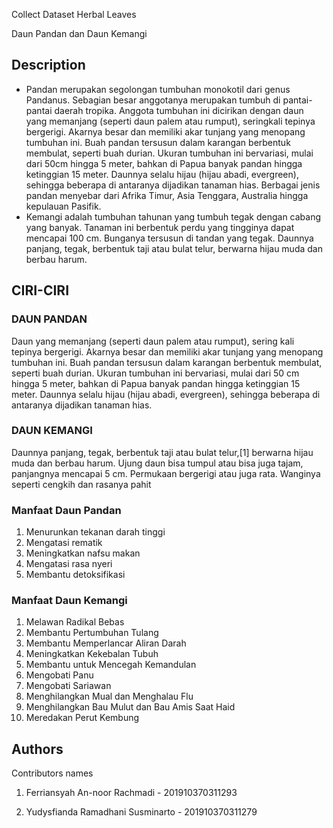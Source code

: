 Collect Dataset Herbal Leaves

Daun Pandan dan Daun Kemangi

## Description
- Pandan merupakan segolongan tumbuhan monokotil dari genus Pandanus. Sebagian besar anggotanya merupakan tumbuh di pantai-pantai daerah tropika. Anggota tumbuhan ini dicirikan dengan daun yang memanjang (seperti daun palem atau rumput), seringkali tepinya bergerigi. Akarnya besar dan memiliki akar tunjang yang menopang tumbuhan ini. Buah pandan tersusun dalam karangan berbentuk membulat, seperti buah durian. Ukuran tumbuhan ini bervariasi, mulai dari 50cm hingga 5 meter, bahkan di Papua banyak pandan hingga ketinggian 15 meter. Daunnya selalu hijau (hijau abadi, evergreen), sehingga beberapa di antaranya dijadikan tanaman hias. Berbagai jenis pandan menyebar dari Afrika Timur, Asia Tenggara, Australia hingga kepulauan Pasifik.
- Kemangi adalah tumbuhan tahunan yang tumbuh tegak dengan cabang yang banyak. Tanaman ini berbentuk perdu yang tingginya dapat mencapai 100 cm. Bunganya tersusun di tandan yang tegak. Daunnya panjang, tegak, berbentuk taji atau bulat telur, berwarna hijau muda dan berbau harum.

## CIRI-CIRI 

### DAUN PANDAN

Daun yang memanjang (seperti daun palem atau rumput), sering kali tepinya bergerigi. Akarnya besar dan memiliki akar tunjang yang menopang tumbuhan ini. Buah pandan tersusun dalam karangan berbentuk membulat, seperti buah durian. Ukuran tumbuhan ini bervariasi, mulai dari 50 cm hingga 5 meter, bahkan di Papua banyak pandan hingga ketinggian 15 meter. Daunnya selalu hijau (hijau abadi, evergreen), sehingga beberapa di antaranya dijadikan tanaman hias.
### DAUN KEMANGI


 Daunnya panjang, tegak, berbentuk taji atau bulat telur,[1] berwarna hijau muda dan berbau harum. Ujung daun bisa tumpul atau bisa juga tajam, panjangnya mencapai 5 cm. Permukaan bergerigi atau juga rata. Wanginya seperti cengkih dan rasanya pahit

### Manfaat Daun Pandan

1. Menurunkan tekanan darah tinggi
2. Mengatasi rematik
3. Meningkatkan nafsu makan
4. Mengatasi rasa nyeri
5. Membantu detoksifikasi

### Manfaat Daun Kemangi

1. Melawan Radikal Bebas
2. Membantu Pertumbuhan Tulang
3. Membantu Memperlancar Aliran Darah
4. Meningkatkan Kekebalan Tubuh
5. Membantu untuk Mencegah Kemandulan
6. Mengobati Panu
7. Mengobati Sariawan
8. Menghilangkan Mual dan Menghalau Flu
9. Menghilangkan Bau Mulut dan Bau Amis Saat Haid
10. Meredakan Perut Kembung



## Authors

Contributors names

1. Ferriansyah An-noor Rachmadi - 201910370311293

2. Yudysfianda Ramadhani Susminarto - 201910370311279
